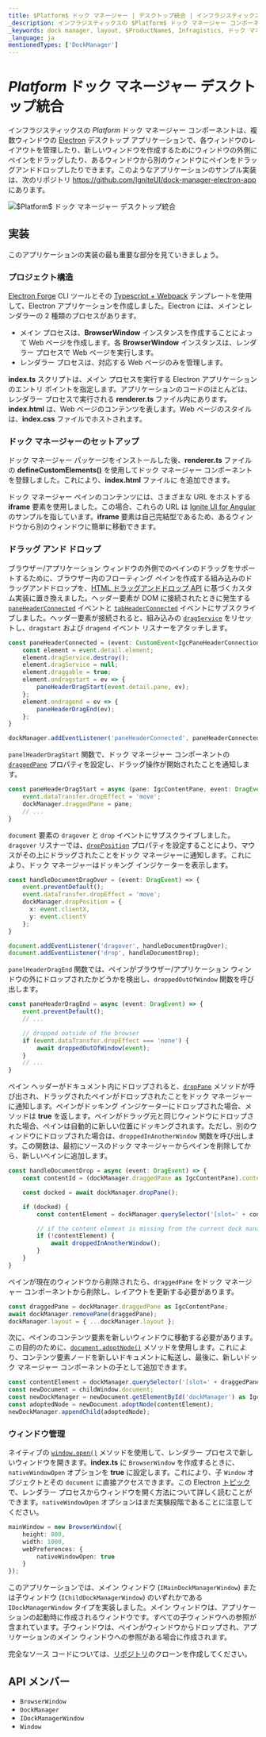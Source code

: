 ```yaml
---
title: $Platform$ ドック マネージャー | デスクトップ統合 | インフラジスティックス
_description: インフラジスティックスの $Platform$ ドック マネージャー コンポーネントを使用して、複数ウィンドウの Electron デスクトップ アプリケーションのレイアウトを管理します。$ProductName$ ドック マネージャーのチュートリアルを是非お試しください!
_keywords: dock manager, layout, $ProductName$, Infragistics, ドック マネージャー, レイアウト, インフラジスティックス
_language: ja
mentionedTypes: ['DockManager']
---
```

# $Platform$ ドック マネージャー デスクトップ統合

インフラジスティックスの $Platform$ ドック マネージャー コンポーネントは、複数ウィンドウの [Electron](https://www.electronjs.org/) デスクトップ アプリケーションで、各ウィンドウのレイアウトを管理したり、新しいウィンドウを作成するためにウィンドウの外側にペインをドラッグしたり、あるウィンドウから別のウィンドウにペインをドラッグアンドドロップしたりできます。このようなアプリケーションのサンプル実装は、次のリポジトリ https://github.com/IgniteUI/dock-manager-electron-app にあります。

<!-- TODO: Add a gif of the application and a link to download the exe -->
<img class="responsive-img" src="../../images/dockmanager-electron-app.gif"
alt="$Platform$ ドック マネージャー デスクトップ統合"/>

## 実装

このアプリケーションの実装の最も重要な部分を見ていきましょう。

### プロジェクト構造

[Electron Forge](https://www.electronforge.io/) CLI ツールとその [Typescript + Webpack](https://www.electronforge.io/templates/typescript-+-webpack-template) テンプレートを使用して、Electron アプリケーションを作成しました。Electron には、メインとレンダラーの 2 種類のプロセスがあります。
- メイン プロセスは、**BrowserWindow** インスタンスを作成することによって Web ページを作成します。各 **BrowserWindow** インスタンスは、レンダラー プロセスで Web ページを実行します。
- レンダラー プロセスは、対応する Web ページのみを管理します。

**index.ts** スクリプトは、メイン プロセスを実行する Electron アプリケーションのエントリ ポイントを指定します。アプリケーションのコードのほとんどは、レンダラー プロセスで実行される **renderer.ts** ファイル内にあります。**index.html** は、Web ページのコンテンツを表します。Web ページのスタイルは、**index.css** ファイルでホストされます。

### ドック マネージャーのセットアップ

ドック マネージャー パッケージをインストールした後、**renderer.ts** ファイルの **defineCustomElements()** を使用してドック マネージャー コンポーネントを登録しました。これにより、**index.html** ファイルに **<igc-dockmanager>** を追加できます。

ドック マネージャー ペインのコンテンツには、さまざまな URL をホストする **iframe** 要素を使用しました。この場合、これらの URL は [Ignite UI for Angular](https://jp.infragistics.com/products/ignite-ui-angular) のサンプルを指しています。**iframe** 要素は自己完結型であるため、あるウィンドウから別のウィンドウに簡単に移動できます。

### ドラッグ アンド ドロップ

ブラウザー/アプリケーション ウィンドウの外側でのペインのドラッグをサポートするために、ブラウザー内のフローティング ペインを作成する組み込みのドラッグアンドドロップを、[HTML ドラッグアンドドロップ API](https://developer.mozilla.org/ja/docs/Web/API/HTML_Drag_and_Drop_API) に基づくカスタム実装に置き換えました。ヘッダー要素が DOM に接続されたときに発生する [`paneHeaderConnected`](https://www.infragistics.com/products/ignite-ui/dock-manager/docs/typescript/latest/interfaces/igcdockmanagereventmap.html#paneheaderconnected) イベントと [`tabHeaderConnected`](https://www.infragistics.com/products/ignite-ui/dock-manager/docs/typescript/latest/interfaces/igcdockmanagereventmap.html#tabheaderconnected) イベントにサブスクライブしました。ヘッダー要素が接続されると、組み込みの [`dragService`](https://www.infragistics.com/products/ignite-ui/dock-manager/docs/typescript/latest/interfaces/igcpaneheaderelement.html#dragservice) をリセットし、`dragstart` および `dragend` イベント リスナーをアタッチします。

```ts
const paneHeaderConnected = (event: CustomEvent<IgcPaneHeaderConnectionEventArgs>) => {
    const element = event.detail.element;
    element.dragService.destroy();
    element.dragService = null;
    element.draggable = true;
    element.ondragstart = ev => {
        paneHeaderDragStart(event.detail.pane, ev);
    };
    element.ondragend = ev => {
        paneHeaderDragEnd(ev);
    };
}

dockManager.addEventListener('paneHeaderConnected', paneHeaderConnected);
```


`panelHeaderDragStart` 関数で、ドック マネージャー コンポーネントの [`draggedPane`](https://www.infragistics.com/products/ignite-ui/dock-manager/docs/typescript/latest/interfaces/igcdockmanagercomponent.html#draggedpane) プロパティを設定し、ドラッグ操作が開始されたことを通知します。

```ts
const paneHeaderDragStart = async (pane: IgcContentPane, event: DragEvent) => {
    event.dataTransfer.dropEffect = 'move';
    dockManager.draggedPane = pane;
    // ...
}
```

`document` 要素の `dragover` と `drop` イベントにサブスクライブしました。`dragover` リスナーでは、[`dropPosition`](https://www.infragistics.com/products/ignite-ui/dock-manager/docs/typescript/latest/interfaces/igcdockmanagercomponent.html#dropposition) プロパティを設定することにより、マウスがその上にドラッグされたことをドック マネージャーに通知します。これにより、ドック マネージャーはドッキング インジケーターを表示します。

```ts
const handleDocumentDragOver = (event: DragEvent) => {
    event.preventDefault();
    event.dataTransfer.dropEffect = 'move';
    dockManager.dropPosition = {
      x: event.clientX,
      y: event.clientY
    };
}

document.addEventListener('dragover', handleDocumentDragOver);
document.addEventListener('drop', handleDocumentDrop);
```

`panelHeaderDragEnd` 関数では、ペインがブラウザー/アプリケーション ウィンドウの外にドロップされたかどうかを検出し、`droppedOutOfWindow` 関数を呼び出します。

```ts
const paneHeaderDragEnd = async (event: DragEvent) => {
    event.preventDefault();
    // ...

    // dropped outside of the browser
    if (event.dataTransfer.dropEffect === 'none') {
        await droppedOutOfWindow(event);
    }
    // ...
}
```

ペイン ヘッダーがドキュメント内にドロップされると、[`dropPane`](https://www.infragistics.com/products/ignite-ui/dock-manager/docs/typescript/latest/interfaces/igcdockmanagercomponent.html#droppane) メソッドが呼び出され、ドラッグされたペインがドロップされたことをドック マネージャーに通知します。ペインがドッキング インジケーターにドロップされた場合、メソッドは **true** を返します。ペインがドラッグ元と同じウィンドウにドロップされた場合、ペインは自動的に新しい位置にドッキングされます。ただし、別のウィンドウにドロップされた場合は、`droppedInAnotherWindow` 関数を呼び出します。この関数は、最初にソースのドック マネージャーからペインを削除してから、新しいペインに追加します。

```ts
const handleDocumentDrop = async (event: DragEvent) => {
    const contentId = (dockManager.draggedPane as IgcContentPane).contentId;

    const docked = await dockManager.dropPane();

    if (docked) {
        const contentElement = dockManager.querySelector('[slot=' + contentId + ']');

        // if the content element is missing from the current dock manager it means it comes from another window
        if (!contentElement) {
            await droppedInAnotherWindow();
        }
    }
}
```

ペインが現在のウィンドウから削除されたら、`draggedPane` をドック マネージャー コンポーネントから削除し、レイアウトを更新する必要があります。

```ts
const draggedPane = dockManager.draggedPane as IgcContentPane;
await dockManager.removePane(draggedPane);
dockManager.layout = { ...dockManager.layout };
```

次に、ペインのコンテンツ要素を新しいウィンドウに移動する必要があります。この目的のために、[`document.adoptNode()`](https://developer.mozilla.org/ja/docs/Web/API/Document/adoptNode) メソッドを使用します。これにより、コンテンツ要素ノードを新しいドキュメントに転送し、最後に、新しいドック マネージャー コンポーネントの子として追加できます。

```ts
const contentElement = dockManager.querySelector('[slot=' + draggedPane.contentId + ']');
const newDocument = childWindow.document;
const newDockManager = newDocument.getElementById('dockManager') as IgcDockManagerComponent;
const adoptedNode = newDocument.adoptNode(contentElement);
newDockManager.appendChild(adoptedNode);
```

### ウィンドウ管理

ネイティブの [`window.open()`](https://developer.mozilla.org/ja-JP/docs/Web/API/Window/open) メソッドを使用して、レンダラー プロセスで新しいウィンドウを開きます。**index.ts** に `BrowserWindow` を作成するときに、`nativeWindowOpen` オプションを **true** に設定します。これにより、子 `Window` オブジェクトとその `document` に直接アクセスできます。この Electron [トピック](https://www.electronjs.org/docs/api/window-open)で、レンダラー プロセスからウィンドウを開く方法について詳しく読むことができます。`nativeWindowOpen` オプションはまだ実験段階であることに注意してください。

```ts
mainWindow = new BrowserWindow({
    height: 800,
    width: 1000,
    webPreferences: {
        nativeWindowOpen: true
    }
});
```

このアプリケーションでは、メイン ウィンドウ (`IMainDockManagerWindow`) または子ウィンドウ (`IChildDockManagerWindow`) のいずれかである `IDockManagerWindow` タイプを実装しました。メイン ウィンドウは、アプリケーションの起動時に作成されるウィンドウです。すべての子ウィンドウへの参照が含まれています。子ウィンドウは、ペインがウィンドウからドロップされ、アプリケーションのメイン ウィンドウへの参照がある場合に作成されます。

完全なソース コードについては、[リポジトリ](https://github.com/IgniteUI/dock-manager-electron-app)のクローンを作成してください。

 ## API メンバー

 - `BrowserWindow`
 - `DockManager`
 - `IDockManagerWindow`
 - `Window`